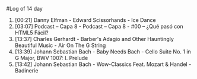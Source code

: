 #Log of 14 day

1. [00:21] Danny Elfman - Edward Scissorhands - Ice Dance
1. [03:07] Podcast – Capa 8 - Podcast – Capa 8 - #00 – ¿Qué pasó con HTML5 Fácil?
1. [13:37] Charles Gerhardt - Barber's Adagio and Other Hauntingly Beautiful Music - Air On The G String
1. [13:39] Johann Sebastian Bach - Baby Needs Bach - Cello Suite No. 1 in G Major, BWV 1007: I. Prelude
1. [13:42] Johann Sebastian Bach - Wow-Classics Feat. Mozart & Handel - Badinerie
